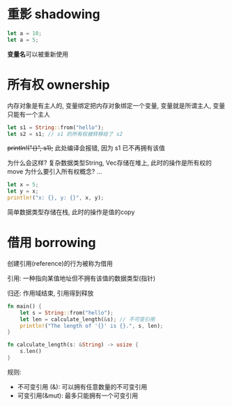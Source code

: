 # 重影 shadowing

```rust
let a = 10;
let a = 5;
```

**变量名**可以被重新使用

# 所有权 ownership

内存对象是有主人的, 变量绑定把内存对象绑定一个变量, 变量就是所谓主人, 变量只能有一个主人

```rust
let s1 = String::from("hello");
let s2 = s1; // s1 的所有权被转移给了 s2
```

~~println!("{}", s1);~~ 此处编译会报错, 因为 s1 已不再拥有该值

为什么会这样?
复杂数据类型String, Vec存储在堆上, 此时的操作是所有权的move
为什么要引入所有权概念?
...

```rust
let x = 5;
let y = x;
println!("x: {}, y: {}", x, y);
```
简单数据类型存储在栈, 此时的操作是值的copy

# 借用 borrowing

创建引用(reference)的行为被称为借用

引用: 一种指向某值地址但不拥有该值的数据类型(指针)

归还: 作用域结束, 引用得到释放

```rust
fn main() {
    let s = String::from("hello");
    let len = calculate_length(&s); // 不可变引用
    println!("The length of '{}' is {}.", s, len);
}

fn calculate_length(s: &String) -> usize {
    s.len()
}
```

规则:
- 不可变引用 (&): 可以拥有任意数量的不可变引用
- 可变引用(&mut): 最多只能拥有一个可变引用

